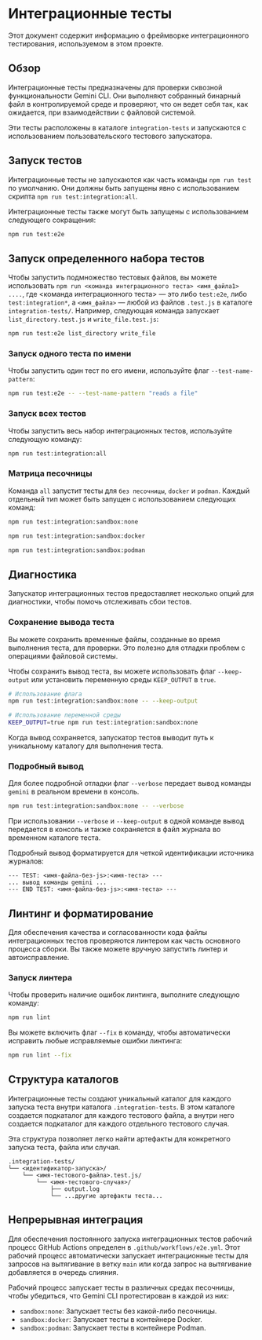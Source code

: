 # Интеграционные тесты

Этот документ содержит информацию о фреймворке интеграционного тестирования, используемом в этом проекте.

## Обзор

Интеграционные тесты предназначены для проверки сквозной функциональности Gemini CLI. Они выполняют собранный бинарный файл в контролируемой среде и проверяют, что он ведет себя так, как ожидается, при взаимодействии с файловой системой.

Эти тесты расположены в каталоге `integration-tests` и запускаются с использованием пользовательского тестового запускатора.

## Запуск тестов

Интеграционные тесты не запускаются как часть команды `npm run test` по умолчанию. Они должны быть запущены явно с использованием скрипта `npm run test:integration:all`.

Интеграционные тесты также могут быть запущены с использованием следующего сокращения:

```bash
npm run test:e2e
```

## Запуск определенного набора тестов

Чтобы запустить подмножество тестовых файлов, вы можете использовать `npm run <команда интеграционного теста> <имя_файла1> ....`, где <команда интеграционного теста> — это либо `test:e2e`, либо `test:integration*`, а `<имя_файла>` — любой из файлов `.test.js` в каталоге `integration-tests/`. Например, следующая команда запускает `list_directory.test.js` и `write_file.test.js`:

```bash
npm run test:e2e list_directory write_file
```

### Запуск одного теста по имени

Чтобы запустить один тест по его имени, используйте флаг `--test-name-pattern`:

```bash
npm run test:e2e -- --test-name-pattern "reads a file"
```

### Запуск всех тестов

Чтобы запустить весь набор интеграционных тестов, используйте следующую команду:

```bash
npm run test:integration:all
```

### Матрица песочницы

Команда `all` запустит тесты для `без песочницы`, `docker` и `podman`.
Каждый отдельный тип может быть запущен с использованием следующих команд:

```bash
npm run test:integration:sandbox:none
```

```bash
npm run test:integration:sandbox:docker
```

```bash
npm run test:integration:sandbox:podman
```

## Диагностика

Запускатор интеграционных тестов предоставляет несколько опций для диагностики, чтобы помочь отслеживать сбои тестов.

### Сохранение вывода теста

Вы можете сохранить временные файлы, созданные во время выполнения теста, для проверки. Это полезно для отладки проблем с операциями файловой системы.

Чтобы сохранить вывод теста, вы можете использовать флаг `--keep-output` или установить переменную среды `KEEP_OUTPUT` в `true`.

```bash
# Использование флага
npm run test:integration:sandbox:none -- --keep-output

# Использование переменной среды
KEEP_OUTPUT=true npm run test:integration:sandbox:none
```

Когда вывод сохраняется, запускатор тестов выводит путь к уникальному каталогу для выполнения теста.

### Подробный вывод

Для более подробной отладки флаг `--verbose` передает вывод команды `gemini` в реальном времени в консоль.

```bash
npm run test:integration:sandbox:none -- --verbose
```

При использовании `--verbose` и `--keep-output` в одной команде вывод передается в консоль и также сохраняется в файл журнала во временном каталоге теста.

Подробный вывод форматируется для четкой идентификации источника журналов:

```
--- TEST: <имя-файла-без-js>:<имя-теста> ---
... вывод команды gemini ...
--- END TEST: <имя-файла-без-js>:<имя-теста> ---
```

## Линтинг и форматирование

Для обеспечения качества и согласованности кода файлы интеграционных тестов проверяются линтером как часть основного процесса сборки. Вы также можете вручную запустить линтер и автоисправление.

### Запуск линтера

Чтобы проверить наличие ошибок линтинга, выполните следующую команду:

```bash
npm run lint
```

Вы можете включить флаг `--fix` в команду, чтобы автоматически исправить любые исправляемые ошибки линтинга:

```bash
npm run lint --fix
```

## Структура каталогов

Интеграционные тесты создают уникальный каталог для каждого запуска теста внутри каталога `.integration-tests`. В этом каталоге создается подкаталог для каждого тестового файла, а внутри него создается подкаталог для каждого отдельного тестового случая.

Эта структура позволяет легко найти артефакты для конкретного запуска теста, файла или случая.

```
.integration-tests/
└── <идентификатор-запуска>/
    └── <имя-тестового-файла>.test.js/
        └── <имя-тестового-случая>/
            ├── output.log
            └── ...другие артефакты теста...
```

## Непрерывная интеграция

Для обеспечения постоянного запуска интеграционных тестов рабочий процесс GitHub Actions определен в `.github/workflows/e2e.yml`. Этот рабочий процесс автоматически запускает интеграционные тесты для запросов на вытягивание в ветку `main` или когда запрос на вытягивание добавляется в очередь слияния.

Рабочий процесс запускает тесты в различных средах песочницы, чтобы убедиться, что Gemini CLI протестирован в каждой из них:

- `sandbox:none`: Запускает тесты без какой-либо песочницы.
- `sandbox:docker`: Запускает тесты в контейнере Docker.
- `sandbox:podman`: Запускает тесты в контейнере Podman.
